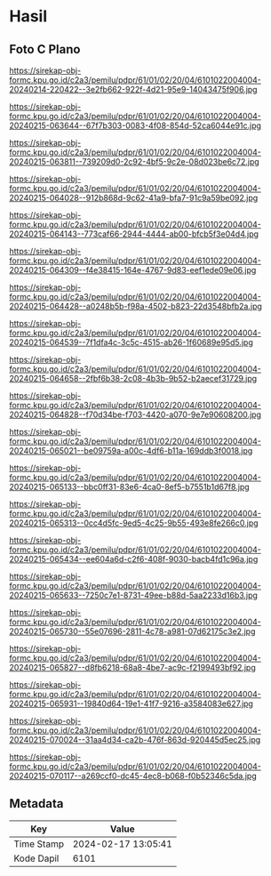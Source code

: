 # Hasil

## Foto C Plano

https://sirekap-obj-formc.kpu.go.id/c2a3/pemilu/pdpr/61/01/02/20/04/6101022004004-20240214-220422--3e2fb662-922f-4d21-95e9-14043475f906.jpg

https://sirekap-obj-formc.kpu.go.id/c2a3/pemilu/pdpr/61/01/02/20/04/6101022004004-20240215-063644--67f7b303-0083-4f08-854d-52ca6044e91c.jpg

https://sirekap-obj-formc.kpu.go.id/c2a3/pemilu/pdpr/61/01/02/20/04/6101022004004-20240215-063811--739209d0-2c92-4bf5-9c2e-08d023be6c72.jpg

https://sirekap-obj-formc.kpu.go.id/c2a3/pemilu/pdpr/61/01/02/20/04/6101022004004-20240215-064028--912b868d-9c62-41a9-bfa7-91c9a59be092.jpg

https://sirekap-obj-formc.kpu.go.id/c2a3/pemilu/pdpr/61/01/02/20/04/6101022004004-20240215-064143--773caf66-2944-4444-ab00-bfcb5f3e04d4.jpg

https://sirekap-obj-formc.kpu.go.id/c2a3/pemilu/pdpr/61/01/02/20/04/6101022004004-20240215-064309--f4e38415-164e-4767-9d83-eef1ede09e06.jpg

https://sirekap-obj-formc.kpu.go.id/c2a3/pemilu/pdpr/61/01/02/20/04/6101022004004-20240215-064428--a0248b5b-f98a-4502-b823-22d3548bfb2a.jpg

https://sirekap-obj-formc.kpu.go.id/c2a3/pemilu/pdpr/61/01/02/20/04/6101022004004-20240215-064539--7f1dfa4c-3c5c-4515-ab26-1f60689e95d5.jpg

https://sirekap-obj-formc.kpu.go.id/c2a3/pemilu/pdpr/61/01/02/20/04/6101022004004-20240215-064658--2fbf6b38-2c08-4b3b-9b52-b2aecef31729.jpg

https://sirekap-obj-formc.kpu.go.id/c2a3/pemilu/pdpr/61/01/02/20/04/6101022004004-20240215-064828--f70d34be-f703-4420-a070-9e7e90608200.jpg

https://sirekap-obj-formc.kpu.go.id/c2a3/pemilu/pdpr/61/01/02/20/04/6101022004004-20240215-065021--be09759a-a00c-4df6-b11a-169ddb3f0018.jpg

https://sirekap-obj-formc.kpu.go.id/c2a3/pemilu/pdpr/61/01/02/20/04/6101022004004-20240215-065133--bbc0ff31-83e6-4ca0-8ef5-b7551b1d67f8.jpg

https://sirekap-obj-formc.kpu.go.id/c2a3/pemilu/pdpr/61/01/02/20/04/6101022004004-20240215-065313--0cc4d5fc-9ed5-4c25-9b55-493e8fe266c0.jpg

https://sirekap-obj-formc.kpu.go.id/c2a3/pemilu/pdpr/61/01/02/20/04/6101022004004-20240215-065434--ee604a6d-c2f6-408f-9030-bacb4fd1c96a.jpg

https://sirekap-obj-formc.kpu.go.id/c2a3/pemilu/pdpr/61/01/02/20/04/6101022004004-20240215-065633--7250c7e1-8731-49ee-b88d-5aa2233d16b3.jpg

https://sirekap-obj-formc.kpu.go.id/c2a3/pemilu/pdpr/61/01/02/20/04/6101022004004-20240215-065730--55e07696-2811-4c78-a981-07d62175c3e2.jpg

https://sirekap-obj-formc.kpu.go.id/c2a3/pemilu/pdpr/61/01/02/20/04/6101022004004-20240215-065827--d8fb6218-68a8-4be7-ac9c-f2199493bf92.jpg

https://sirekap-obj-formc.kpu.go.id/c2a3/pemilu/pdpr/61/01/02/20/04/6101022004004-20240215-065931--19840d64-19e1-41f7-9216-a3584083e627.jpg

https://sirekap-obj-formc.kpu.go.id/c2a3/pemilu/pdpr/61/01/02/20/04/6101022004004-20240215-070024--31aa4d34-ca2b-476f-863d-920445d5ec25.jpg

https://sirekap-obj-formc.kpu.go.id/c2a3/pemilu/pdpr/61/01/02/20/04/6101022004004-20240215-070117--a269ccf0-dc45-4ec8-b068-f0b52346c5da.jpg


## Metadata

| Key        | Value               |
| ---------- | ------------------- |
| Time Stamp | 2024-02-17 13:05:41 |
| Kode Dapil | 6101                |



